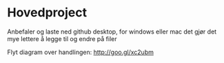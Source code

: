 Hovedproject
============
Anbefaler og laste ned github desktop, for windows eller mac det gjør det mye lettere å legge til og endre på filer

Flyt diagram over handlingen:  http://goo.gl/xc2ubm
